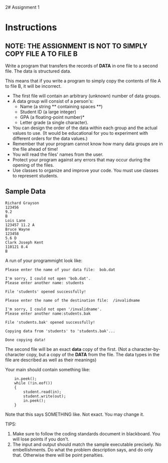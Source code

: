 2# Assignment 1

# Instructions    

## NOTE: THE ASSIGNMENT IS NOT TO SIMPLY COPY FILE A TO FILE B
Write a program that transfers the records of **DATA** in one file to a second file. The data is structured data.

This means that if you write a program to simply copy the contents of file A to file B, it will be incorrect.

* The first file will contain an arbitrary (unknown) number of data groups. 
* A data group will consist of a person's:
   * Name (a string ** containing spaces **)
   * Student ID (a large integer)
   * GPA (a floating-point number)* 
   * Letter grade (a single character). 
* You can design the order of the data within each group and the actual values to use. (It would be educational for you to experiment with different orders for the data values.) 
* Remember that your program cannot know how many data groups are in the file ahead of time!
* You will read the files' names from the user. 
* Protect your program against any errors that may occur during the opening of the files.
* Use classes to organize and improve your code.  You must use classes to represent students.

## Sample Data ##
```
Richard Grayson
123456
9.2
B
Lois Lane
123457 11.2 A
Bruce Wayne
123458
5.6 D
Clark Joseph Kent
110121 8.4
B
```

A run of your programmight look  like:

```            
Please enter the name of your data file:  bob.dat

I'm sorry, I could not open 'bob.dat'.  
Please enter another name: students

File 'students' opened successfully!

Please enter the name of the destination file:  /invalidname

I'm sorry, I could not open '/invalidname'.  
Please enter another name:students.bak

File 'students.bak' opened successfully!

Copying data from 'students' to 'students.bak'...

Done copying data!
```

The second file will be an exact **data** copy of the first. (Not a character-by-character copy, but a copy of the **DATA** from the file. The data types in the file are described as well as their meanings) 

Your main should contain something like:
```
    in.peek();
    while (!in.eof())
    {
        student.read(in);
        student.write(out);
        in.peek();
    }  
  ````

  Note that this says SOMETHING like. Not exact.  You may change it.

  TIPS:
  1.  Make sure to follow the coding standards document in blackboard.  You will lose points if you don't.
  2.  The input and output should match the sample executable precisely.  No embellishments.  Do what the problem description says, and do only that.  Otherwise there will be point penalties.